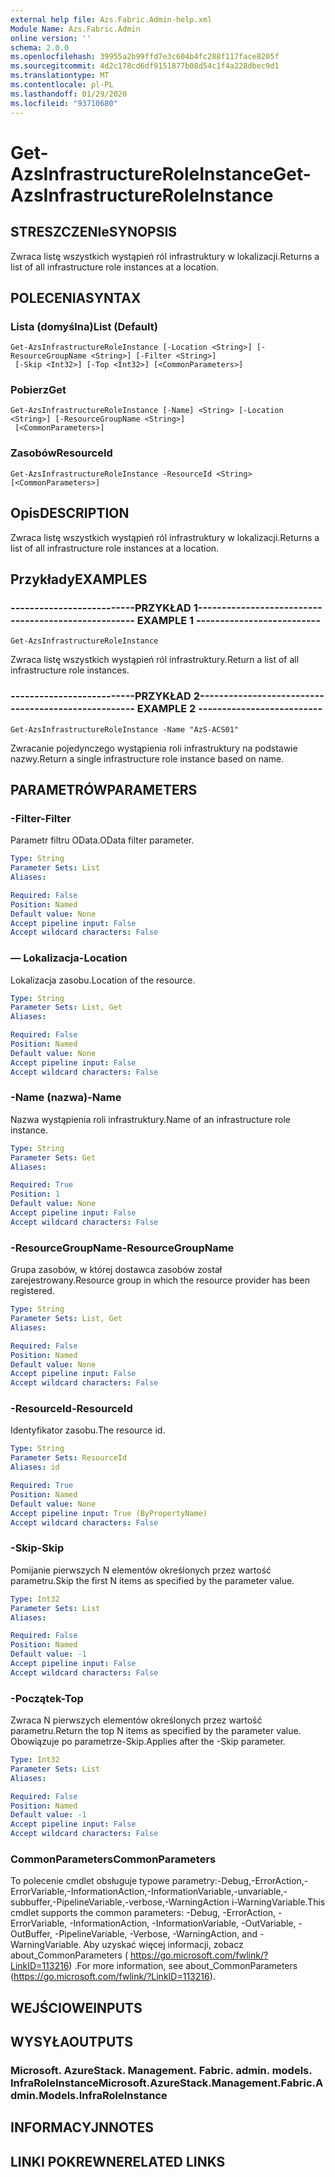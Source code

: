 ```yaml
---
external help file: Azs.Fabric.Admin-help.xml
Module Name: Azs.Fabric.Admin
online version: ''
schema: 2.0.0
ms.openlocfilehash: 39955a2b99ffd7e3c604b4fc288f117face8205f
ms.sourcegitcommit: 4d2c178cd6df9151877b08d54c1f4a228dbec9d1
ms.translationtype: MT
ms.contentlocale: pl-PL
ms.lasthandoff: 01/29/2020
ms.locfileid: "93710680"
---
```

# <span data-ttu-id="a241a-101">Get-AzsInfrastructureRoleInstance</span><span class="sxs-lookup"><span data-stu-id="a241a-101">Get-AzsInfrastructureRoleInstance</span></span>

## <span data-ttu-id="a241a-102">STRESZCZENIe</span><span class="sxs-lookup"><span data-stu-id="a241a-102">SYNOPSIS</span></span>
<span data-ttu-id="a241a-103">Zwraca listę wszystkich wystąpień ról infrastruktury w lokalizacji.</span><span class="sxs-lookup"><span data-stu-id="a241a-103">Returns a list of all infrastructure role instances at a location.</span></span>

## <span data-ttu-id="a241a-104">POLECENIA</span><span class="sxs-lookup"><span data-stu-id="a241a-104">SYNTAX</span></span>

### <span data-ttu-id="a241a-105">Lista (domyślna)</span><span class="sxs-lookup"><span data-stu-id="a241a-105">List (Default)</span></span>
```
Get-AzsInfrastructureRoleInstance [-Location <String>] [-ResourceGroupName <String>] [-Filter <String>]
 [-Skip <Int32>] [-Top <Int32>] [<CommonParameters>]
```

### <span data-ttu-id="a241a-106">Pobierz</span><span class="sxs-lookup"><span data-stu-id="a241a-106">Get</span></span>
```
Get-AzsInfrastructureRoleInstance [-Name] <String> [-Location <String>] [-ResourceGroupName <String>]
 [<CommonParameters>]
```

### <span data-ttu-id="a241a-107">Zasobów</span><span class="sxs-lookup"><span data-stu-id="a241a-107">ResourceId</span></span>
```
Get-AzsInfrastructureRoleInstance -ResourceId <String> [<CommonParameters>]
```

## <span data-ttu-id="a241a-108">Opis</span><span class="sxs-lookup"><span data-stu-id="a241a-108">DESCRIPTION</span></span>
<span data-ttu-id="a241a-109">Zwraca listę wszystkich wystąpień ról infrastruktury w lokalizacji.</span><span class="sxs-lookup"><span data-stu-id="a241a-109">Returns a list of all infrastructure role instances at a location.</span></span>

## <span data-ttu-id="a241a-110">Przykłady</span><span class="sxs-lookup"><span data-stu-id="a241a-110">EXAMPLES</span></span>

### <span data-ttu-id="a241a-111">--------------------------PRZYKŁAD 1--------------------------</span><span class="sxs-lookup"><span data-stu-id="a241a-111">-------------------------- EXAMPLE 1 --------------------------</span></span>
```
Get-AzsInfrastructureRoleInstance
```

<span data-ttu-id="a241a-112">Zwraca listę wszystkich wystąpień ról infrastruktury.</span><span class="sxs-lookup"><span data-stu-id="a241a-112">Return a list of all infrastructure role instances.</span></span>

### <span data-ttu-id="a241a-113">--------------------------PRZYKŁAD 2--------------------------</span><span class="sxs-lookup"><span data-stu-id="a241a-113">-------------------------- EXAMPLE 2 --------------------------</span></span>
```
Get-AzsInfrastructureRoleInstance -Name "AzS-ACS01"
```

<span data-ttu-id="a241a-114">Zwracanie pojedynczego wystąpienia roli infrastruktury na podstawie nazwy.</span><span class="sxs-lookup"><span data-stu-id="a241a-114">Return a single infrastructure role instance based on name.</span></span>

## <span data-ttu-id="a241a-115">PARAMETRÓW</span><span class="sxs-lookup"><span data-stu-id="a241a-115">PARAMETERS</span></span>

### <span data-ttu-id="a241a-116">-Filter</span><span class="sxs-lookup"><span data-stu-id="a241a-116">-Filter</span></span>
<span data-ttu-id="a241a-117">Parametr filtru OData.</span><span class="sxs-lookup"><span data-stu-id="a241a-117">OData filter parameter.</span></span>

```yaml
Type: String
Parameter Sets: List
Aliases: 

Required: False
Position: Named
Default value: None
Accept pipeline input: False
Accept wildcard characters: False
```

### <span data-ttu-id="a241a-118">— Lokalizacja</span><span class="sxs-lookup"><span data-stu-id="a241a-118">-Location</span></span>
<span data-ttu-id="a241a-119">Lokalizacja zasobu.</span><span class="sxs-lookup"><span data-stu-id="a241a-119">Location of the resource.</span></span>

```yaml
Type: String
Parameter Sets: List, Get
Aliases: 

Required: False
Position: Named
Default value: None
Accept pipeline input: False
Accept wildcard characters: False
```

### <span data-ttu-id="a241a-120">-Name (nazwa)</span><span class="sxs-lookup"><span data-stu-id="a241a-120">-Name</span></span>
<span data-ttu-id="a241a-121">Nazwa wystąpienia roli infrastruktury.</span><span class="sxs-lookup"><span data-stu-id="a241a-121">Name of an infrastructure role instance.</span></span>

```yaml
Type: String
Parameter Sets: Get
Aliases: 

Required: True
Position: 1
Default value: None
Accept pipeline input: False
Accept wildcard characters: False
```

### <span data-ttu-id="a241a-122">-ResourceGroupName</span><span class="sxs-lookup"><span data-stu-id="a241a-122">-ResourceGroupName</span></span>
<span data-ttu-id="a241a-123">Grupa zasobów, w której dostawca zasobów został zarejestrowany.</span><span class="sxs-lookup"><span data-stu-id="a241a-123">Resource group in which the resource provider has been registered.</span></span>

```yaml
Type: String
Parameter Sets: List, Get
Aliases: 

Required: False
Position: Named
Default value: None
Accept pipeline input: False
Accept wildcard characters: False
```

### <span data-ttu-id="a241a-124">-ResourceId</span><span class="sxs-lookup"><span data-stu-id="a241a-124">-ResourceId</span></span>
<span data-ttu-id="a241a-125">Identyfikator zasobu.</span><span class="sxs-lookup"><span data-stu-id="a241a-125">The resource id.</span></span>

```yaml
Type: String
Parameter Sets: ResourceId
Aliases: id

Required: True
Position: Named
Default value: None
Accept pipeline input: True (ByPropertyName)
Accept wildcard characters: False
```

### <span data-ttu-id="a241a-126">-Skip</span><span class="sxs-lookup"><span data-stu-id="a241a-126">-Skip</span></span>
<span data-ttu-id="a241a-127">Pomijanie pierwszych N elementów określonych przez wartość parametru.</span><span class="sxs-lookup"><span data-stu-id="a241a-127">Skip the first N items as specified by the parameter value.</span></span>

```yaml
Type: Int32
Parameter Sets: List
Aliases: 

Required: False
Position: Named
Default value: -1
Accept pipeline input: False
Accept wildcard characters: False
```

### <span data-ttu-id="a241a-128">-Początek</span><span class="sxs-lookup"><span data-stu-id="a241a-128">-Top</span></span>
<span data-ttu-id="a241a-129">Zwraca N pierwszych elementów określonych przez wartość parametru.</span><span class="sxs-lookup"><span data-stu-id="a241a-129">Return the top N items as specified by the parameter value.</span></span>
<span data-ttu-id="a241a-130">Obowiązuje po parametrze-Skip.</span><span class="sxs-lookup"><span data-stu-id="a241a-130">Applies after the -Skip parameter.</span></span>

```yaml
Type: Int32
Parameter Sets: List
Aliases: 

Required: False
Position: Named
Default value: -1
Accept pipeline input: False
Accept wildcard characters: False
```

### <span data-ttu-id="a241a-131">CommonParameters</span><span class="sxs-lookup"><span data-stu-id="a241a-131">CommonParameters</span></span>
<span data-ttu-id="a241a-132">To polecenie cmdlet obsługuje typowe parametry:-Debug,-ErrorAction,-ErrorVariable,-InformationAction,-InformationVariable,-unvariable,-subbuffer,-PipelineVariable,-verbose,-WarningAction i-WarningVariable.</span><span class="sxs-lookup"><span data-stu-id="a241a-132">This cmdlet supports the common parameters: -Debug, -ErrorAction, -ErrorVariable, -InformationAction, -InformationVariable, -OutVariable, -OutBuffer, -PipelineVariable, -Verbose, -WarningAction, and -WarningVariable.</span></span> <span data-ttu-id="a241a-133">Aby uzyskać więcej informacji, zobacz about_CommonParameters ( https://go.microsoft.com/fwlink/?LinkID=113216) .</span><span class="sxs-lookup"><span data-stu-id="a241a-133">For more information, see about_CommonParameters (https://go.microsoft.com/fwlink/?LinkID=113216).</span></span>

## <span data-ttu-id="a241a-134">WEJŚCIOWE</span><span class="sxs-lookup"><span data-stu-id="a241a-134">INPUTS</span></span>

## <span data-ttu-id="a241a-135">WYSYŁA</span><span class="sxs-lookup"><span data-stu-id="a241a-135">OUTPUTS</span></span>

### <span data-ttu-id="a241a-136">Microsoft. AzureStack. Management. Fabric. admin. models. InfraRoleInstance</span><span class="sxs-lookup"><span data-stu-id="a241a-136">Microsoft.AzureStack.Management.Fabric.Admin.Models.InfraRoleInstance</span></span>

## <span data-ttu-id="a241a-137">INFORMACYJN</span><span class="sxs-lookup"><span data-stu-id="a241a-137">NOTES</span></span>

## <span data-ttu-id="a241a-138">LINKI POKREWNE</span><span class="sxs-lookup"><span data-stu-id="a241a-138">RELATED LINKS</span></span>

